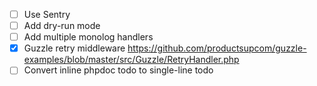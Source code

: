 - [ ] Use Sentry
- [ ] Add dry-run mode
- [ ] Add multiple monolog handlers
- [x] Guzzle retry middleware https://github.com/productsupcom/guzzle-examples/blob/master/src/Guzzle/RetryHandler.php
- [ ] Convert inline phpdoc todo to single-line todo
